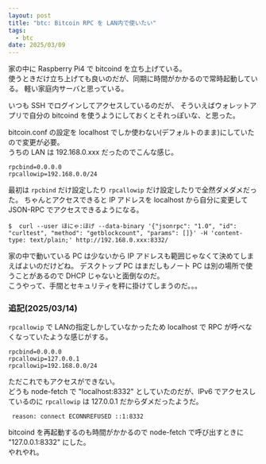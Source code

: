 ```yaml
---
layout: post
title: "btc: Bitcoin RPC を LAN内で使いたい"
tags:
  - btc
date: 2025/03/09
---
```


家の中に Raspberry Pi4 で bitcoind を立ち上げている。  
使うときだけ立ち上げても良いのだが、同期に時間がかかるので常時起動している。
軽い家庭内サーバと思っている。

いつも SSH でログインしてアクセスしているのだが、
そういえばウォレットアプリで自分の bitcoind を使うようにしておくとそれっぽいな、と思った。

bitcoin.conf の設定を localhost でしか使わない(デフォルトのまま)にしていたので変更が必要。  
うちの LAN は 192.168.0.xxx だったのでこんな感じ。

```
rpcbind=0.0.0.0
rpcallowip=192.168.0.0/24
```

最初は `rpcbind` だけ設定したり `rpcallowip` だけ設定したりで全然ダメダメだった。
ちゃんとアクセスできると IP アドレスを localhost から自分に変更して JSON-RPC でアクセスできるようになる。

```console
$  curl --user ほにゃ:ほげ --data-binary '{"jsonrpc": "1.0", "id": "curltest", "method": "getblockcount", "params": []}' -H 'content-type: text/plain;' http://192.168.0.xxx:8332/
```

家の中で動いている PC は少ないから IP アドレスも範囲じゃなくて決めてしまえばよいのだけどね。
デスクトップ PC はまだしもノート PC は別の場所で使うことがあるので DHCP じゃないと面倒なのだ。  
こうやって、手間とセキュリティを秤に掛けてしまうのだ。。。

### 追記(2025/03/14)

`rpcallowip` で LANの指定しかしていなかったため localhost で RPC が呼べなくなっていたような感じがする。  

```
rpcbind=0.0.0.0
rpcallowip=127.0.0.1
rpcallowip=192.168.0.0/24
```

ただこれでもアクセスができない。  
どうも node-fetch で "localhost:8332" としていたのだが、IPv6 でアクセスしているのに `rpcallowip` は 127.0.0.1 だからダメだったようだ。

```
 reason: connect ECONNREFUSED ::1:8332
 ```

bitcoind を再起動するのも時間がかかるので node-fetch で呼び出すときに "127.0.0.1:8332" にした。  
やれやれ。
